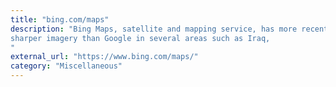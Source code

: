 ```yaml
---
title: "bing.com/maps"
description: "Bing Maps, satellite and mapping service, has more recent and
sharper imagery than Google in several areas such as Iraq,
"
external_url: "https://www.bing.com/maps/"
category: "Miscellaneous"
---
```

